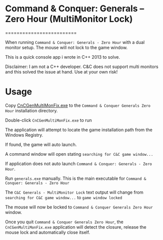 # Command &amp; Conquer: Generals – Zero Hour (MultiMonitor Lock)
=========================

When running `Command & Conquer: Generals - Zero Hour` with a dual monitor setup. The mouse will not lock to the game window.  

This is a quick console app i wrote in C++ 2013 to solve.

Disclaimer: I am not a C++ developer. C&C does not support multi monitors and this solved the issue at hand. Use at your own risk!

# Usage

Copy [CnCGenMultiMonFix.exe](https://github.com/kcobb/CnCGenMultiMonFix/releases/download/v1.0.0.2/CnCGenMultiMonFix.exe) to the `Command & Conquer Generals Zero Hour` installation directory.

Double-click `CnCGenMultiMonFix.exe` to run

The application will attempt to locate the game installation path from the Windows Registry. 

If found, the game will auto launch.

A command window will open stating `searching for C&C game window...`

If application does not auto launch `Command & Conquer: Generals - Zero Hour`.

Run `generals.exe` manually. This is the main executable for `Command & Conquer: Generals - Zero Hour` 

The `C&C Generals - MultiMonitor Lock` text output will change from `searching for C&C game window...` to `game window locked`

The mouse will now be locked to `Command & Conquer Generals Zero Hour` window. 

Once you quit `Command & Conquer Generals Zero Hour`, the `CnCGenMultiMonFix.exe` application will detect the closure, release the mouse lock and automatically close itself.
